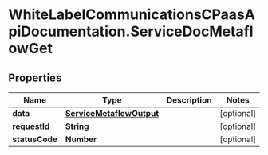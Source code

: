 # WhiteLabelCommunicationsCPaasApiDocumentation.ServiceDocMetaflowGet

## Properties

Name | Type | Description | Notes
------------ | ------------- | ------------- | -------------
**data** | [**ServiceMetaflowOutput**](ServiceMetaflowOutput.md) |  | [optional] 
**requestId** | **String** |  | [optional] 
**statusCode** | **Number** |  | [optional] 


